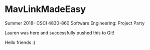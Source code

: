 # MavLinkMadeEasy
Summer 2018- CSCI 4830-860 Software Engineering: Project Party

Lauren was here and successfully pushed this to Git!

Hello friends :)
